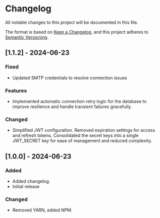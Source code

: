 # Changelog
All notable changes to this project will be documented in this file.

The format is based on [Keep a Changelog](https://keepachangelog.com/en/1.0.0/),
and this project adheres to [Semantic Versioning](https://semver.org/spec/v2.0.0.html).

## [1.1.2] - 2024-06-23

### Fixed
- Updated SMTP credentials to resolve connection issues

### Features
- Implemented automatic connection retry logic for the database to improve resilience and handle transient failures gracefully.

### Changed
- Simplified JWT configuration. Removed expiration settings for access and refresh tokens. Consolidated the secret keys into a single JWT_SECRET key for ease of management and reduced complexity.



## [1.0.0] - 2024-06-23
### Added
- Added changelog.
- Initial release

### Changed
- Removed YARN, added NPM.


